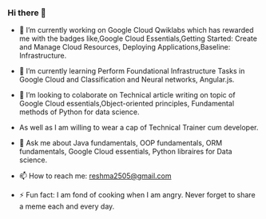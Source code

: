 ### Hi there 👋

<!--
**reshmapatel25/reshmapatel25** is a ✨ _special_ ✨ repository because its `README.md` (this file) appears on your GitHub profile.
-->

- 🔭 I’m currently working on Google Cloud Qwiklabs which has rewarded me with the badges like,Google Cloud Essentials,Getting Started: Create and Manage Cloud Resources, Deploying Applications,Baseline: Infrastructure.

- 🌱 I’m currently learning Perform Foundational Infrastructure Tasks in Google Cloud and Classification and Neural networks, Angular.js.

- 👯 I’m looking to colaborate on Technical article writing on topic of Google Cloud essentials,Object-oriented principles, Fundamental methods of Python for data science. 
- As well as I am willing to wear a cap of Technical Trainer cum developer.

- 💬 Ask me about Java fundamentals, OOP fundamentals, ORM fundamentals, Google Cloud essentials, Python libraires for Data science.

- 📫 How to reach me: reshma2505@gmail.com
                                   
- ⚡ Fun fact: I am fond of cooking when I am angry. Never forget to share a meme each and every day.
